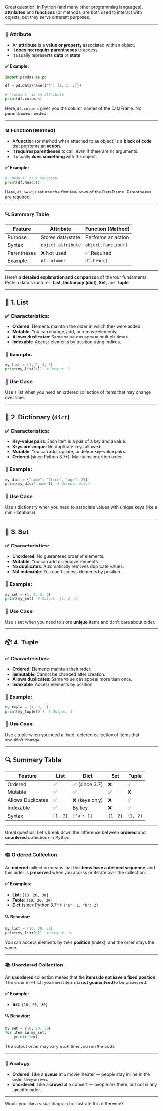 Great question! In Python (and many other programming languages), **attributes** and **functions** (or methods) are both used to interact with objects, but they serve different purposes.

---

### 🧩 **Attribute**
- An **attribute** is a **value or property** associated with an object.
- It **does not require parentheses** to access.
- It usually represents **data** or **state**.

#### ✅ Example:
```python
import pandas as pd

df = pd.DataFrame({'A': [1, 2, 3]})

# 'columns' is an attribute
print(df.columns)
```
Here, `df.columns` gives you the column names of the DataFrame. No parentheses needed.

---

### ⚙️ **Function (Method)**
- A **function** (or method when attached to an object) is a **block of code** that performs an **action**.
- It **requires parentheses** to call, even if there are no arguments.
- It usually **does something** with the object.

#### ✅ Example:
```python
# 'head()' is a function
print(df.head())
```
Here, `df.head()` returns the first few rows of the DataFrame. Parentheses are required.

---

### 🔍 Summary Table

| Feature      | Attribute            | Function (Method)       |
|--------------|----------------------|--------------------------|
| Purpose      | Stores data/state    | Performs an action       |
| Syntax       | `object.attribute`   | `object.function()`      |
| Parentheses  | ❌ Not used           | ✅ Required               |
| Example      | `df.columns`         | `df.head()`              |

---

Here’s a **detailed explanation and comparison** of the four fundamental Python data structures: **List**, **Dictionary (dict)**, **Set**, and **Tuple**.

---

## 🧾 1. **List**

### ✅ Characteristics:
- **Ordered**: Elements maintain the order in which they were added.
- **Mutable**: You can change, add, or remove elements.
- **Allows duplicates**: Same value can appear multiple times.
- **Indexable**: Access elements by position using indices.

### 🧪 Example:
```python
my_list = [1, 2, 3, 2]
print(my_list[1])  # Output: 2
```

### 📌 Use Case:
Use a list when you need an ordered collection of items that may change over time.

---

## 📘 2. **Dictionary (`dict`)**

### ✅ Characteristics:
- **Key-value pairs**: Each item is a pair of a key and a value.
- **Keys are unique**: No duplicate keys allowed.
- **Mutable**: You can add, update, or delete key-value pairs.
- **Ordered** (since Python 3.7+): Maintains insertion order.

### 🧪 Example:
```python
my_dict = {"name": "Alice", "age": 25}
print(my_dict["name"])  # Output: Alice
```

### 📌 Use Case:
Use a dictionary when you need to associate values with unique keys (like a mini-database).

---

## 🔢 3. **Set**

### ✅ Characteristics:
- **Unordered**: No guaranteed order of elements.
- **Mutable**: You can add or remove elements.
- **No duplicates**: Automatically removes duplicate values.
- **Not indexable**: You can't access elements by position.

### 🧪 Example:
```python
my_set = {1, 2, 3, 2}
print(my_set)  # Output: {1, 2, 3}
```

### 📌 Use Case:
Use a set when you need to store **unique** items and don’t care about order.

---

## 📦 4. **Tuple**

### ✅ Characteristics:
- **Ordered**: Elements maintain their order.
- **Immutable**: Cannot be changed after creation.
- **Allows duplicates**: Same value can appear more than once.
- **Indexable**: Access elements by position.

### 🧪 Example:
```python
my_tuple = (1, 2, 3)
print(my_tuple[0])  # Output: 1
```

### 📌 Use Case:
Use a tuple when you need a fixed, ordered collection of items that shouldn’t change.

---

## 🔍 Summary Table

| Feature         | List        | Dict               | Set         | Tuple       |
|------------------|-------------|--------------------|-------------|-------------|
| Ordered          | ✅          | ✅ (since 3.7)      | ❌          | ✅          |
| Mutable          | ✅          | ✅                 | ✅          | ❌          |
| Allows Duplicates| ✅          | ❌ (keys only)      | ❌          | ✅          |
| Indexable        | ✅          | By key             | ❌          | ✅          |
| Syntax           | `[1, 2]`    | `{'a': 1}`          | `{1, 2}`     | `(1, 2)`    |

---
Great question! Let's break down the difference between **ordered** and **unordered** collections in Python:

---

### 📚 **Ordered Collection**

An **ordered** collection means that the **items have a defined sequence**, and this order is **preserved** when you access or iterate over the collection.

#### ✅ Examples:
- **List**: `[10, 20, 30]`
- **Tuple**: `(10, 20, 30)`
- **Dict** (since Python 3.7+): `{"a": 1, "b": 2}`

#### 🔍 Behavior:
```python
my_list = [10, 20, 30]
print(my_list[0])  # Output: 10
```
You can access elements by their **position** (index), and the order stays the same.

---

### 📚 **Unordered Collection**

An **unordered** collection means that the **items do not have a fixed position**. The order in which you insert items is **not guaranteed** to be preserved.

#### ✅ Example:
- **Set**: `{10, 20, 30}`

#### 🔍 Behavior:
```python
my_set = {10, 20, 30}
for item in my_set:
    print(item)
```
The output order may vary each time you run the code.

---

### 🧠 Analogy

- **Ordered**: Like a **queue** at a movie theater — people stay in line in the order they arrived.
- **Unordered**: Like a **crowd** at a concert — people are there, but not in any specific order.

---

Would you like a visual diagram to illustrate this difference?
